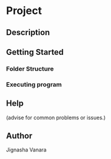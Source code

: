 # Project

## Description

## Getting Started

### Folder Structure

### Executing program

## Help
(advise for common problems or issues.)

## Author
Jignasha Vanara